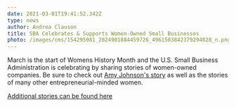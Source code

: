 ```yaml
---
date: 2021-03-01T19:41:52.342Z
type: news
author: Andrea Clauson
title: SBA Celebrates & Supports Women-Owned Small Businesses
photo: /images/cms/154295981_2824901884459726_4961503842379294028_n.png
---
```

March is the start of Womens History Month and the U.S. Small Business Administration is celebrating by sharing stories of women-owned companies. Be sure to check out [Amy Johnson's story](https://www.sba.gov/blog/omaha-company-takes-communication-another-level) as well as the stories of many other entrepreneurial-minded women.

[Additional stories can be found here](https://www.sba.gov/about-sba/organization/observances/womens-history-month-2021?fbclid=IwAR2CG8GUC_2vX0pR4AN-lpfRrHkzoShrwZcRTrh8SNQzkXIT8_0s3EidBZE)